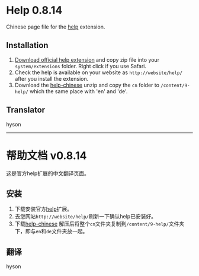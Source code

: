 Help 0.8.14
===========
Chinese page file for the [help](https://github.com/datenstrom/yellow-extensions/tree/master/source/help) extension.

## Installation

1. [Download official help extension](https://github.com/datenstrom/yellow-extensions/raw/master/zip/help.zip) and copy zip file into your `system/extensions` folder. Right click if you use Safari.
2. Check the help is available on your website as `http://website/help/` after you install the extension.
3. Download the [help-chinese](https://github.com/hysonlee/yellow-extensions-hyson/raw/master/zip/help-chinese.zip) unzip and copy the `cn` folder to `/content/9-help/` which the same place with 'en' and 'de'.

## Translator
hyson

-------------

帮助文档 v0.8.14
========
这是官方help扩展的中文翻译页面。

## 安装

1. 下载安装官方[help](https://github.com/datenstrom/yellow-extensions/raw/master/zip/help.zip)扩展。
2. 去您网站`http://website/help/`刷新一下确认help已安装好。
3. 下载[help-chinese](https://github.com/hysonlee/yellow-extensions-hyson/raw/master/zip/help-chinese.zip) 解压后将整个`cn`文件夹复制到`/content/9-help/`文件夹下，即与`en`和`de`文件夹放一起。

##  翻译
hyson
